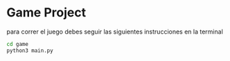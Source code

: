 # Game Project

para correr el juego debes seguir las siguientes instrucciones en la terminal

``` sh
cd game
python3 main.py

```

